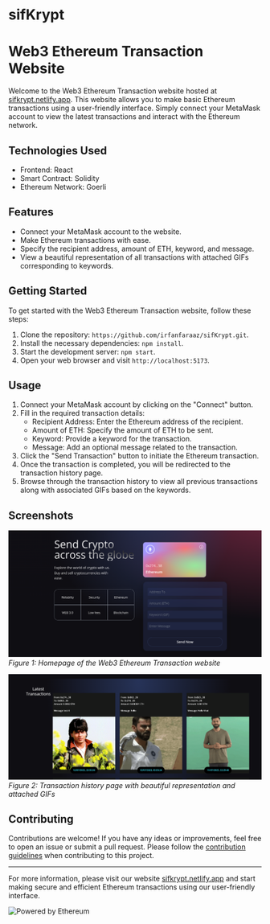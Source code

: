 # sifKrypt

# Web3 Ethereum Transaction Website

Welcome to the Web3 Ethereum Transaction website hosted at [sifkrypt.netlify.app](https://sifkrypt.netlify.app/). This website allows you to make basic Ethereum transactions using a user-friendly interface. Simply connect your MetaMask account to view the latest transactions and interact with the Ethereum network.

## Technologies Used

- Frontend: React
- Smart Contract: Solidity
- Ethereum Network: Goerli

## Features

- Connect your MetaMask account to the website.
- Make Ethereum transactions with ease.
- Specify the recipient address, amount of ETH, keyword, and message.
- View a beautiful representation of all transactions with attached GIFs corresponding to keywords.

## Getting Started

To get started with the Web3 Ethereum Transaction website, follow these steps:

1. Clone the repository: `https://github.com/irfanfaraaz/sifKrypt.git`.
2. Install the necessary dependencies: `npm install`.
3. Start the development server: `npm start`.
4. Open your web browser and visit `http://localhost:5173`.

## Usage

1. Connect your MetaMask account by clicking on the "Connect" button.
2. Fill in the required transaction details:
   - Recipient Address: Enter the Ethereum address of the recipient.
   - Amount of ETH: Specify the amount of ETH to be sent.
   - Keyword: Provide a keyword for the transaction.
   - Message: Add an optional message related to the transaction.
3. Click the "Send Transaction" button to initiate the Ethereum transaction.
4. Once the transaction is completed, you will be redirected to the transaction history page.
5. Browse through the transaction history to view all previous transactions along with associated GIFs based on the keywords.

## Screenshots

![Homepage](Screenshots/homepage.png)
_Figure 1: Homepage of the Web3 Ethereum Transaction website_

![Transaction History](Screenshots/transaction-history.png)
_Figure 2: Transaction history page with beautiful representation and attached GIFs_

## Contributing

Contributions are welcome! If you have any ideas or improvements, feel free to open an issue or submit a pull request. Please follow the [contribution guidelines](CONTRIBUTING.md) when contributing to this project.


---

For more information, please visit our website [sifkrypt.netlify.app](https://sifkrypt.netlify.app/) and start making secure and efficient Ethereum transactions using our user-friendly interface.

![Powered by Ethereum](https://www.ethereum.org/images/logos/ETHEREUM-LOGO_PORTRAIT_Black_small.png)
